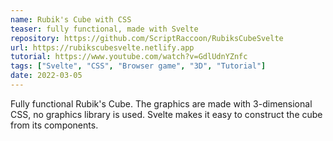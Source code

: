 ```yaml
---
name: Rubik's Cube with CSS
teaser: fully functional, made with Svelte
repository: https://github.com/ScriptRaccoon/RubiksCubeSvelte
url: https://rubikscubesvelte.netlify.app
tutorial: https://www.youtube.com/watch?v=GdlUdnYZnfc
tags: ["Svelte", "CSS", "Browser game", "3D", "Tutorial"]
date: 2022-03-05
---
```


Fully functional Rubik's Cube. The graphics are made with 3-dimensional CSS, no graphics library is used. Svelte makes it easy to construct the cube from its components.
